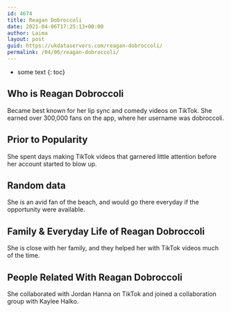```yaml
---
id: 4674
title: Reagan Dobroccoli
date: 2021-04-06T17:25:13+00:00
author: Laima
layout: post
guid: https://ukdataservers.com/reagan-dobroccoli/
permalink: /04/06/reagan-dobroccoli/
---
```


* some text
{: toc}


## Who is Reagan Dobroccoli
                  
                  
                  
Became best known for her lip sync and comedy videos on TikTok. She earned over 300,000 fans on the app, where her username was dobroccoli. 
                  
              
            
              
            
                
                
                
## Prior to Popularity
                  
                  
                  
She spent days making TikTok videos that garnered little attention before her account started to blow up. 
                  
              
            
              
            
                
                
                
## Random data
                  
                  
                  
She is an avid fan of the beach, and would go there everyday if the opportunity were available.
                  
              
            
              
            
                
                
                
## Family & Everyday Life of Reagan Dobroccoli
                  
                  
                  
She is close with her family, and they helped her with TikTok videos much of the time.  
                  
              
            
              
            
                
                
                
## People Related With Reagan Dobroccoli
                  
                  
                  
She collaborated with Jordan Hanna on TikTok and joined a collaboration group with Kaylee Halko. 
                  
              
            
              
            
                
              
            
              
              
            
            
              
            
          
          
          